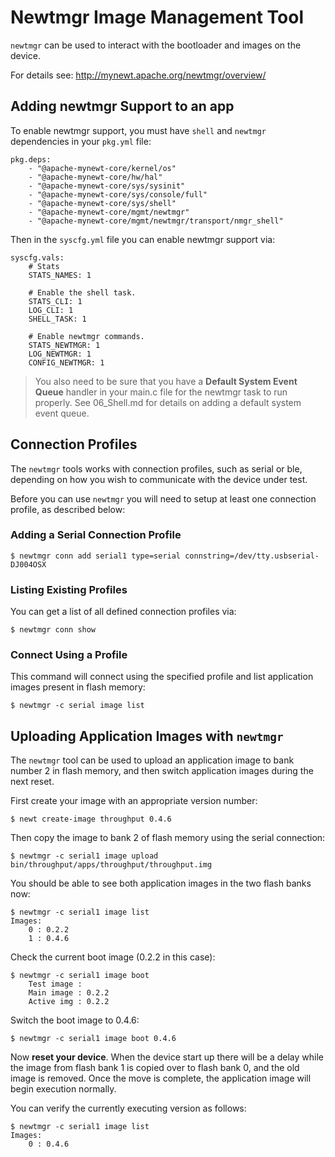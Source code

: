 # Newtmgr Image Management Tool

`newtmgr` can be used to interact with the bootloader and images on the device.

For details see: http://mynewt.apache.org/newtmgr/overview/

## Adding newtmgr Support to an app

To enable newtmgr support, you must have `shell` and `newtmgr` dependencies in
your `pkg.yml` file:

```
pkg.deps:
    - "@apache-mynewt-core/kernel/os"
    - "@apache-mynewt-core/hw/hal"
    - "@apache-mynewt-core/sys/sysinit"
    - "@apache-mynewt-core/sys/console/full"
    - "@apache-mynewt-core/sys/shell"
    - "@apache-mynewt-core/mgmt/newtmgr"
    - "@apache-mynewt-core/mgmt/newtmgr/transport/nmgr_shell"
```

Then in the `syscfg.yml` file you can enable newtmgr support via:

```
syscfg.vals:
    # Stats
    STATS_NAMES: 1

    # Enable the shell task.
    STATS_CLI: 1
    LOG_CLI: 1
    SHELL_TASK: 1

    # Enable newtmgr commands.
    STATS_NEWTMGR: 1
    LOG_NEWTMGR: 1
    CONFIG_NEWTMGR: 1
```

> You also need to be sure that you have a **Default System Event Queue** handler
in your main.c file for the newtmgr task to run properly. See
06_Shell.md for details on adding a default system event queue.

## Connection Profiles

The `newtmgr` tools works with connection profiles, such as serial or ble,
depending on how you wish to communicate with the device under test.

Before you can use `newtmgr` you will need to setup at least one connection
profile, as described below:

### Adding a Serial Connection Profile

```
$ newtmgr conn add serial1 type=serial connstring=/dev/tty.usbserial-DJ004OSX
```

### Listing Existing Profiles

You can get a list of all defined connection profiles via:

```
$ newtmgr conn show
```

### Connect Using a Profile

This command will connect using the specified profile and list application
images present in flash memory:

```
$ newtmgr -c serial image list
```

## Uploading Application Images with `newtmgr`

The `newtmgr` tool can be used to upload an application image to bank number
2 in flash memory, and then switch application images during the next reset.

First create your image with an appropriate version number:

```
$ newt create-image throughput 0.4.6
```

Then copy the image to bank 2 of flash memory using the serial connection:

```
$ newtmgr -c serial1 image upload bin/throughput/apps/throughput/throughput.img
```

You should be able to see both application images in the two flash banks now:

```
$ newtmgr -c serial1 image list
Images:
    0 : 0.2.2
    1 : 0.4.6
```

Check the current boot image (0.2.2 in this case):

```
$ newtmgr -c serial1 image boot
    Test image :
    Main image : 0.2.2
    Active img : 0.2.2
```

Switch the boot image to 0.4.6:

```
$ newtmgr -c serial1 image boot 0.4.6
```

Now **reset your device**. When the device start up there will be a delay while
the image from flash bank 1 is copied over to flash bank 0, and the old image
is removed. Once the move is complete, the application image will begin
execution normally.

You can verify the currently executing version as follows:

```
$ newtmgr -c serial1 image list
Images:
    0 : 0.4.6
```
